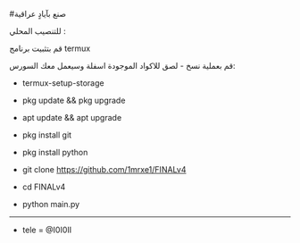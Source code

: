 #صنع بآيادٍ عراقية

للتنصيب المحلي : 

قم بتثبيت برنامج termux 

قم بعملية نسخ - لصق للاكواد الموجودة اسفلة وسيعمل معك السورس:  


 - termux-setup-storage 

- pkg update && pkg upgrade

- apt update && apt upgrade

- pkg install git

- pkg install python

- git clone https://github.com/1mrxe1/FINALv4

- cd FINALv4

- python main.py
____________________
- tele =  @I0I0II 
